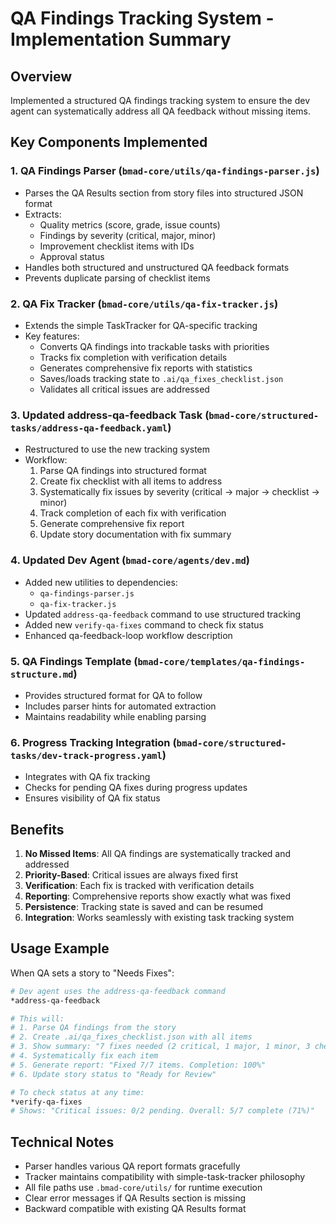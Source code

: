 # QA Findings Tracking System - Implementation Summary

## Overview
Implemented a structured QA findings tracking system to ensure the dev agent can systematically address all QA feedback without missing items.

## Key Components Implemented

### 1. QA Findings Parser (`bmad-core/utils/qa-findings-parser.js`)
- Parses the QA Results section from story files into structured JSON format
- Extracts:
  - Quality metrics (score, grade, issue counts)
  - Findings by severity (critical, major, minor)
  - Improvement checklist items with IDs
  - Approval status
- Handles both structured and unstructured QA feedback formats
- Prevents duplicate parsing of checklist items

### 2. QA Fix Tracker (`bmad-core/utils/qa-fix-tracker.js`)
- Extends the simple TaskTracker for QA-specific tracking
- Key features:
  - Converts QA findings into trackable tasks with priorities
  - Tracks fix completion with verification details
  - Generates comprehensive fix reports with statistics
  - Saves/loads tracking state to `.ai/qa_fixes_checklist.json`
  - Validates all critical issues are addressed

### 3. Updated address-qa-feedback Task (`bmad-core/structured-tasks/address-qa-feedback.yaml`)
- Restructured to use the new tracking system
- Workflow:
  1. Parse QA findings into structured format
  2. Create fix checklist with all items to address
  3. Systematically fix issues by severity (critical → major → checklist → minor)
  4. Track completion of each fix with verification
  5. Generate comprehensive fix report
  6. Update story documentation with fix summary

### 4. Updated Dev Agent (`bmad-core/agents/dev.md`)
- Added new utilities to dependencies:
  - `qa-findings-parser.js`
  - `qa-fix-tracker.js`
- Updated `address-qa-feedback` command to use structured tracking
- Added new `verify-qa-fixes` command to check fix status
- Enhanced qa-feedback-loop workflow description

### 5. QA Findings Template (`bmad-core/templates/qa-findings-structure.md`)
- Provides structured format for QA to follow
- Includes parser hints for automated extraction
- Maintains readability while enabling parsing

### 6. Progress Tracking Integration (`bmad-core/structured-tasks/dev-track-progress.yaml`)
- Integrates with QA fix tracking
- Checks for pending QA fixes during progress updates
- Ensures visibility of QA fix status

## Benefits

1. **No Missed Items**: All QA findings are systematically tracked and addressed
2. **Priority-Based**: Critical issues are always fixed first
3. **Verification**: Each fix is tracked with verification details
4. **Reporting**: Comprehensive reports show exactly what was fixed
5. **Persistence**: Tracking state is saved and can be resumed
6. **Integration**: Works seamlessly with existing task tracking system

## Usage Example

When QA sets a story to "Needs Fixes":

```bash
# Dev agent uses the address-qa-feedback command
*address-qa-feedback

# This will:
# 1. Parse QA findings from the story
# 2. Create .ai/qa_fixes_checklist.json with all items
# 3. Show summary: "7 fixes needed (2 critical, 1 major, 1 minor, 3 checklist)"
# 4. Systematically fix each item
# 5. Generate report: "Fixed 7/7 items. Completion: 100%"
# 6. Update story status to "Ready for Review"

# To check status at any time:
*verify-qa-fixes
# Shows: "Critical issues: 0/2 pending. Overall: 5/7 complete (71%)"
```

## Technical Notes

- Parser handles various QA report formats gracefully
- Tracker maintains compatibility with simple-task-tracker philosophy
- All file paths use `.bmad-core/utils/` for runtime execution
- Clear error messages if QA Results section is missing
- Backward compatible with existing QA Results format